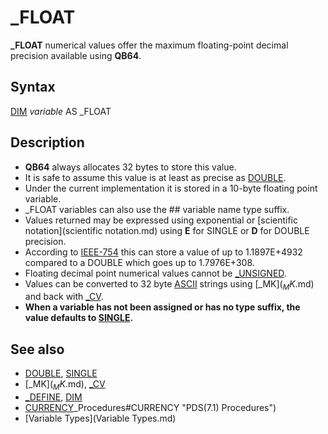 # _FLOAT

**_FLOAT** numerical values offer the maximum floating-point decimal precision available using **QB64**.

  

## Syntax

[DIM](DIM.md) *variable* AS _FLOAT
  

## Description

* **QB64** always allocates 32 bytes to store this value.
* It is safe to assume this value is at least as precise as [DOUBLE](DOUBLE.md).
* Under the current implementation it is stored in a 10-byte floating point variable.
* _FLOAT variables can also use the ## variable name type suffix.
* Values returned may be expressed using exponential or [scientific notation](scientific notation.md) using **E** for SINGLE or **D** for DOUBLE precision.
* According to [IEEE-754](IEEE-754.md) this can store a value of up to 1.1897E+4932 compared to a DOUBLE which goes up to 1.7976E+308.
* Floating decimal point numerical values cannot be [_UNSIGNED](_UNSIGNED.md).
* Values can be converted to 32 byte [ASCII](ASCII.md) strings using [_MK$](_MK$.md) and back with [_CV](_CV.md).
* **When a variable has not been assigned or has no type suffix, the value defaults to [SINGLE](SINGLE.md).**

  

## See also

* [DOUBLE](DOUBLE.md), [SINGLE](SINGLE.md)
* [_MK$](_MK$.md), [_CV](_CV.md)
* [_DEFINE](_DEFINE.md), [DIM](DIM.md)
* [CURRENCY](CURRENCY.md)_Procedures#CURRENCY "PDS(7.1) Procedures")
* [Variable Types](Variable Types.md)

  

